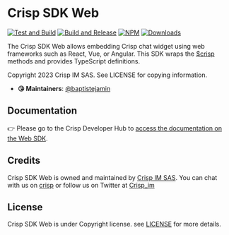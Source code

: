 # Crisp SDK Web

[![Test and Build](https://github.com/crisp-im/crisp-sdk-web/workflows/Test%20and%20Build/badge.svg?branch=master)](https://github.com/crisp-im/crisp-sdk-web/actions?query=workflow%3A%22Test+and+Build%22) [![Build and Release](https://github.com/crisp-im/crisp-sdk-web/workflows/Build%20and%20Release/badge.svg)](https://github.com/crisp-im/crisp-sdk-web/actions?query=workflow%3A%22Build+and+Release%22) [![NPM](https://img.shields.io/npm/v/crisp-sdk-web.svg)](https://www.npmjs.com/package/crisp-sdk-web) [![Downloads](https://img.shields.io/npm/dt/crisp-sdk-web.svg)](https://www.npmjs.com/package/crisp-sdk-web)

The Crisp SDK Web allows embedding Crisp chat widget using web frameworks such as React, Vue, or Angular. This SDK wraps the [$crisp](https://docs.crisp.chat/guides/chatbox-sdks/web-sdk/dollar-crisp/) methods and provides TypeScript definitions.

Copyright 2023 Crisp IM SAS. See LICENSE for copying information.

* **😘 Maintainers**: [@baptistejamin](https://github.com/baptistejamin)

## Documentation

👉 Please go to the Crisp Developer Hub to [access the documentation on the Web SDK](https://docs.crisp.chat/guides/chatbox-sdks/web-sdk/npm/).

## Credits

Crisp SDK Web is owned and maintained by [Crisp IM SAS](https://crisp.chat/en/). You can chat with us on [crisp](https://crisp.chat) or follow us on Twitter at [Crisp_im](http://twitter.com/crisp_im)

## License

Crisp SDK Web is under Copyright license. see [LICENSE](https://raw.githubusercontent.com/crisp-im/crisp-sdk-web/master/LICENSE) for more details.
